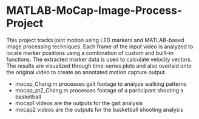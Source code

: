 # MATLAB-MoCap-Image-Process-Project

This project tracks joint motion using LED markers and MATLAB-based image processing techniques. Each frame of the input video is analyzed to locate marker positions using a combination of custom and built-in functions. The extracted marker data is used to calculate velocity vectors. The results are visualized through time-series plots and also overlaid onto the original video to create an annotated motion capture output. 

- mocap_Chang.m processes gait footage to analyze walking patterns
- mocap_pt2_Chang.m processes footage of a participant shooting a basketball
- mocap1 videos are the outputs for the gait analysis
- mocap2 videos are the outputs for the basketball shooting analysis
